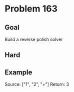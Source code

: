 # Problem 163

## Goal

Build a reverse polish solver

## Hard

## Example

Source: ["1", "2", "+"]
Return: 3
